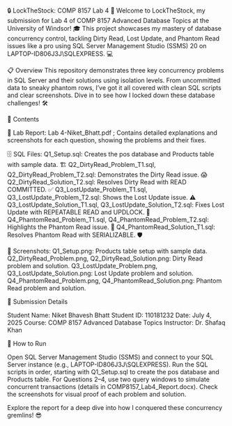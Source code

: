 🔒 LockTheStock: COMP 8157 Lab 4 🚀
Welcome to LockTheStock, my submission for Lab 4 of COMP 8157 Advanced Database Topics at the University of Windsor! 🎓 This project showcases my mastery of database concurrency control, tackling Dirty Read, Lost Update, and Phantom Read issues like a pro using SQL Server Management Studio (SSMS) 20 on LAPTOP-ID806J3J\SQLEXPRESS. 💻


📋 Overview
This repository demonstrates three key concurrency problems in SQL Server and their solutions using isolation levels. From uncommitted data to sneaky phantom rows, I’ve got it all covered with clean SQL scripts and clear screenshots. Dive in to see how I locked down these database challenges! 🛠️


📂 Contents


📄 Lab Report: Lab 4-Niket_Bhatt.pdf ; Contains detailed explanations and screenshots for each question, showing the problems and their fixes.


🗄️ SQL Files:
Q1_Setup.sql: Creates the pos database and Products table with sample data. 🏗️
Q2_DirtyRead_Problem_T1.sql, Q2_DirtyRead_Problem_T2.sql: Demonstrates the Dirty Read issue. 😱
Q2_DirtyRead_Solution_T2.sql: Resolves Dirty Read with READ COMMITTED. ✅
Q3_LostUpdate_Problem_T1.sql, Q3_LostUpdate_Problem_T2.sql: Shows the Lost Update issue. ⚠️
Q3_LostUpdate_Solution_T1.sql, Q3_LostUpdate_Solution_T2.sql: Fixes Lost Update with REPEATABLE READ and UPDLOCK. 🔐
Q4_PhantomRead_Problem_T1.sql, Q4_PhantomRead_Problem_T2.sql: Highlights the Phantom Read issue. 👻
Q4_PhantomRead_Solution_T1.sql: Resolves Phantom Read with SERIALIZABLE. 🛡️



📸 Screenshots:
Q1_Setup.png: Products table setup with sample data.
Q2_DirtyRead_Problem.png, Q2_DirtyRead_Solution.png: Dirty Read problem and solution.
Q3_LostUpdate_Problem.png, Q3_LostUpdate_Solution.png: Lost Update problem and solution.
Q4_PhantomRead_Problem.png, Q4_PhantomRead_Solution.png: Phantom Read problem and solution.




📝 Submission Details

Student Name: Niket Bhavesh Bhatt
Student ID: 110181232
Date: July 4, 2025
Course: COMP 8157 Advanced Database Topics
Instructor: Dr. Shafaq Khan

🚀 How to Run

Open SQL Server Management Studio (SSMS) and connect to your SQL Server instance (e.g., LAPTOP-ID806J3J\SQLEXPRESS).
Run the SQL scripts in order, starting with Q1_Setup.sql to create the pos database and Products table.
For Questions 2–4, use two query windows to simulate concurrent transactions (details in COMP8157_Lab4_Report.docx).
Check the screenshots for visual proof of each problem and solution.

Explore the report for a deep dive into how I conquered these concurrency gremlins! 😎

